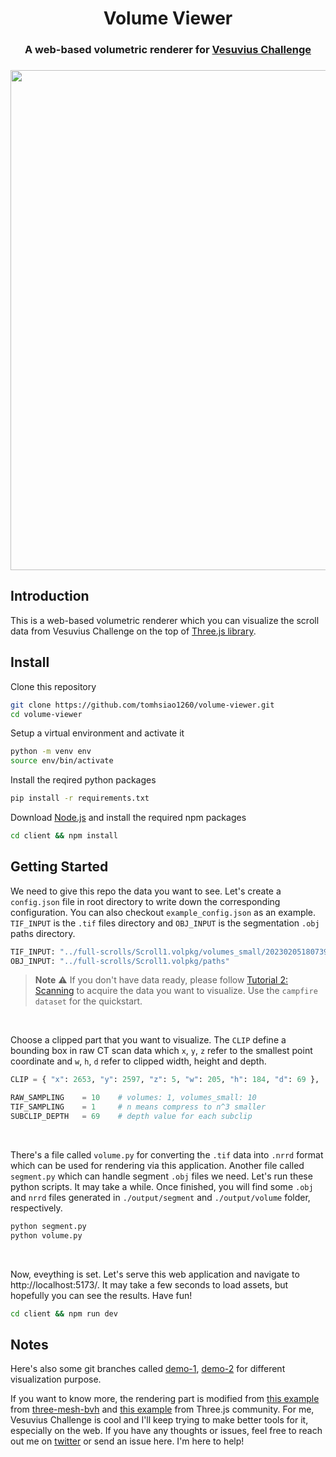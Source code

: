 <h1 align="center">Volume Viewer</h1>

<h3 align="center">
A web-based volumetric renderer for <a href="https://scrollprize.org/" target="_blank">Vesuvius Challenge</a>
<h3/>

<p align="center">
    <img src="https://github.com/tomhsiao1260/volume-viewer/assets/31985811/3e2572fd-8640-435a-bf13-7a48eb45973f" width="800px"/>
</p>

## Introduction

This is a web-based volumetric renderer which you can visualize the scroll data from Vesuvius Challenge on the top of [Three.js library](https://threejs.org/).

## Install

Clone this repository
```bash
git clone https://github.com/tomhsiao1260/volume-viewer.git
cd volume-viewer
```

Setup a virtual environment and activate it
```bash
python -m venv env
source env/bin/activate
```

Install the reqired python packages
```bash
pip install -r requirements.txt
```

Download [Node.js](https://nodejs.org/en/download/) and install the required npm packages
```bash
cd client && npm install
```

## Getting Started

We need to give this repo the data you want to see. Let's create a `config.json` file in root directory to write down the corresponding configuration. You can also checkout `example_config.json` as an example. `TIF_INPUT` is the `.tif` files directory and `OBJ_INPUT` is the segmentation `.obj` paths directory.

```python
TIF_INPUT: "../full-scrolls/Scroll1.volpkg/volumes_small/20230205180739"
OBJ_INPUT: "../full-scrolls/Scroll1.volpkg/paths"
```

> **Note** 
> :warning: 
> If you don't have data ready, please follow [Tutorial 2: Scanning](https://scrollprize.org/tutorial2)
> to acquire the data you want to visualize. Use the `campfire dataset` for the quickstart.

<br />

Choose a clipped part that you want to visualize. The `CLIP` define a bounding box in raw CT scan data which `x`, `y`, `z` refer to the smallest point coordinate and `w`, `h`, `d` refer to clipped width, height and depth.

```python
CLIP = { "x": 2653, "y": 2597, "z": 5, "w": 205, "h": 184, "d": 69 },

RAW_SAMPLING    = 10    # volumes: 1, volumes_small: 10
TIF_SAMPLING    = 1     # n means compress to n^3 smaller
SUBCLIP_DEPTH   = 69    # depth value for each subclip
```
    
<br />

There's a file called `volume.py` for converting the `.tif` data into `.nrrd` format which can be used for rendering via this application. Another file called `segment.py` which can handle segment `.obj` files we need. Let's run these python scripts. It may take a while. Once finished, you will find some `.obj` and `nrrd` files generated in `./output/segment` and `./output/volume` folder, respectively.

```python
python segment.py
python volume.py
```
    
<br />

Now, eveything is set. Let's serve this web application and navigate to http://localhost:5173/. It may take a few seconds to load assets, but hopefully you can see the results. Have fun!

```bash
cd client && npm run dev
```

## Notes
    
Here's also some git branches called [demo-1](https://github.com/tomhsiao1260/volume-viewer/tree/demo-1), [demo-2](https://github.com/tomhsiao1260/volume-viewer/tree/demo-2) for different visualization purpose.

If you want to know more, the rendering part is modified from [this example](https://github.com/gkjohnson/three-mesh-bvh/blob/master/example/sdfGeneration.js) from [three-mesh-bvh](https://github.com/gkjohnson/three-mesh-bvh) and [this example](https://github.com/mrdoob/three.js/blob/master/examples/webgl2_materials_texture3d.html) from Three.js community. For me, Vesuvius Challenge is cool and I'll keep trying to make better tools for it, especially on the web. If you have any thoughts or issues, feel free to reach out me on [twitter](https://twitter.com/yaohsiao123) or send an issue here. I'm here to help!
